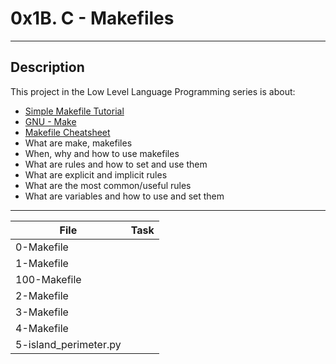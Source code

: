 # 0x1B. C - Makefiles
---
## Description

This project in the Low Level Language Programming series is about:

* [Simple Makefile Tutorial](http://www.cs.colby.edu/maxwell/courses/tutorials/maketutor/)
* [GNU - Make](https://www.gnu.org/software/make/manual/html_node/Introduction.html)
* [Makefile Cheatsheet](https://devhints.io/makefile)
* What are make, makefiles
* When, why and how to use makefiles
* What are rules and how to set and use them
* What are explicit and implicit rules
* What are the most common/useful rules
* What are variables and how to use and set them

---
File|Task
---|---
0-Makefile | 
1-Makefile | 
100-Makefile | 
2-Makefile | 
3-Makefile | 
4-Makefile | 
5-island_perimeter.py | 
